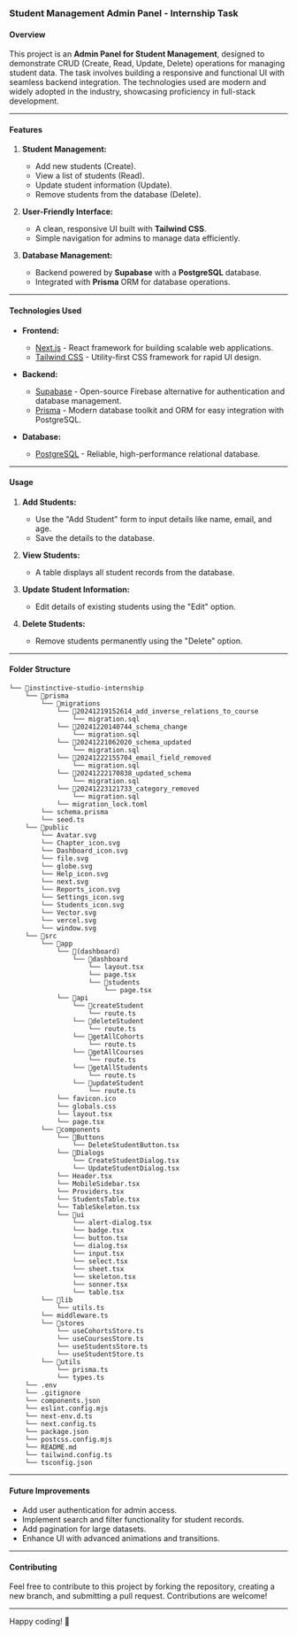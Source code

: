 ### **Student Management Admin Panel - Internship Task**

#### **Overview**

This project is an **Admin Panel for Student Management**, designed to demonstrate CRUD (Create, Read, Update, Delete) operations for managing student data. The task involves building a responsive and functional UI with seamless backend integration. The technologies used are modern and widely adopted in the industry, showcasing proficiency in full-stack development.

---

#### **Features**

1. **Student Management:**

   - Add new students (Create).
   - View a list of students (Read).
   - Update student information (Update).
   - Remove students from the database (Delete).

2. **User-Friendly Interface:**

   - A clean, responsive UI built with **Tailwind CSS**.
   - Simple navigation for admins to manage data efficiently.

3. **Database Management:**
   - Backend powered by **Supabase** with a **PostgreSQL** database.
   - Integrated with **Prisma** ORM for database operations.

---

#### **Technologies Used**

- **Frontend:**

  - [Next.js](https://nextjs.org/) - React framework for building scalable web applications.
  - [Tailwind CSS](https://tailwindcss.com/) - Utility-first CSS framework for rapid UI design.

- **Backend:**

  - [Supabase](https://supabase.io/) - Open-source Firebase alternative for authentication and database management.
  - [Prisma](https://www.prisma.io/) - Modern database toolkit and ORM for easy integration with PostgreSQL.

- **Database:**
  - [PostgreSQL](https://www.postgresql.org/) - Reliable, high-performance relational database.

---

#### **Usage**

1. **Add Students:**

   - Use the "Add Student" form to input details like name, email, and age.
   - Save the details to the database.

2. **View Students:**

   - A table displays all student records from the database.

3. **Update Student Information:**

   - Edit details of existing students using the "Edit" option.

4. **Delete Students:**
   - Remove students permanently using the "Delete" option.

---

#### **Folder Structure**

```
└── 📁instinctive-studio-internship
    └── 📁prisma
        └── 📁migrations
            └── 📁20241219152614_add_inverse_relations_to_course
                └── migration.sql
            └── 📁20241220140744_schema_change
                └── migration.sql
            └── 📁20241221062020_schema_updated
                └── migration.sql
            └── 📁20241222155704_email_field_removed
                └── migration.sql
            └── 📁20241222170838_updated_schema
                └── migration.sql
            └── 📁20241223121733_category_removed
                └── migration.sql
            └── migration_lock.toml
        └── schema.prisma
        └── seed.ts
    └── 📁public
        └── Avatar.svg
        └── Chapter_icon.svg
        └── Dashboard_icon.svg
        └── file.svg
        └── globe.svg
        └── Help_icon.svg
        └── next.svg
        └── Reports_icon.svg
        └── Settings_icon.svg
        └── Students_icon.svg
        └── Vector.svg
        └── vercel.svg
        └── window.svg
    └── 📁src
        └── 📁app
            └── 📁(dashboard)
                └── 📁dashboard
                    └── layout.tsx
                    └── page.tsx
                    └── 📁students
                        └── page.tsx
            └── 📁api
                └── 📁createStudent
                    └── route.ts
                └── 📁deleteStudent
                    └── route.ts
                └── 📁getAllCohorts
                    └── route.ts
                └── 📁getAllCourses
                    └── route.ts
                └── 📁getAllStudents
                    └── route.ts
                └── 📁updateStudent
                    └── route.ts
            └── favicon.ico
            └── globals.css
            └── layout.tsx
            └── page.tsx
        └── 📁components
            └── 📁Buttons
                └── DeleteStudentButton.tsx
            └── 📁Dialogs
                └── CreateStudentDialog.tsx
                └── UpdateStudentDialog.tsx
            └── Header.tsx
            └── MobileSidebar.tsx
            └── Providers.tsx
            └── StudentsTable.tsx
            └── TableSkeleton.tsx
            └── 📁ui
                └── alert-dialog.tsx
                └── badge.tsx
                └── button.tsx
                └── dialog.tsx
                └── input.tsx
                └── select.tsx
                └── sheet.tsx
                └── skeleton.tsx
                └── sonner.tsx
                └── table.tsx
        └── 📁lib
            └── utils.ts
        └── middleware.ts
        └── 📁stores
            └── useCohortsStore.ts
            └── useCoursesStore.ts
            └── useStudentsStore.ts
            └── useStudentStore.ts
        └── 📁utils
            └── prisma.ts
            └── types.ts
    └── .env
    └── .gitignore
    └── components.json
    └── eslint.config.mjs
    └── next-env.d.ts
    └── next.config.ts
    └── package.json
    └── postcss.config.mjs
    └── README.md
    └── tailwind.config.ts
    └── tsconfig.json
```

---

#### **Future Improvements**

- Add user authentication for admin access.
- Implement search and filter functionality for student records.
- Add pagination for large datasets.
- Enhance UI with advanced animations and transitions.

---

#### **Contributing**

Feel free to contribute to this project by forking the repository, creating a new branch, and submitting a pull request. Contributions are welcome!

---

Happy coding! 🚀
